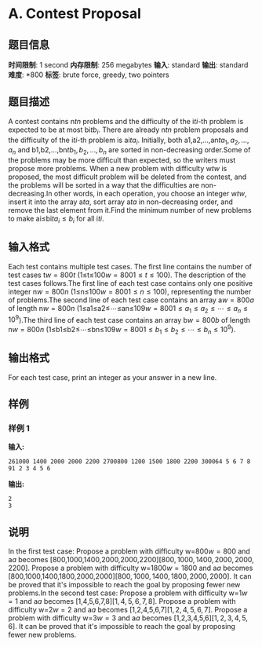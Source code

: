 # A. Contest Proposal

## 题目信息

**时间限制**: 1 second
**内存限制**: 256 megabytes
**输入**: standard
**输出**: standard
**难度**: *800
**标签**: brute force, greedy, two pointers

## 题目描述

A contest contains n$t$$n$ problems and the difficulty of the i$t$$i$-th problem is expected to be at most bi$t$$b_i$. There are already n$t$$n$ problem proposals and the difficulty of the i$t$$i$-th problem is ai$t$$a_i$. Initially, both a1,a2,…,an$t$$a_1, a_2, \ldots, a_n$ and b1,b2,…,bn$t$$b_1, b_2, \ldots, b_n$ are sorted in non-decreasing order.Some of the problems may be more difficult than expected, so the writers must propose more problems. When a new problem with difficulty w$t$$w$ is proposed, the most difficult problem will be deleted from the contest, and the problems will be sorted in a way that the difficulties are non-decreasing.In other words, in each operation, you choose an integer w$t$$w$, insert it into the array a$t$$a$, sort array a$t$$a$ in non-decreasing order, and remove the last element from it.Find the minimum number of new problems to make ai≤bi$t$$a_i\le b_i$ for all i$t$$i$.

## 输入格式

Each test contains multiple test cases. The first line contains the number of test cases t$w=800$$t$ (1≤t≤100$w=800$$1\le t\le 100$). The description of the test cases follows.The first line of each test case contains only one positive integer n$w=800$$n$ (1≤n≤100$w=800$$1 \leq n \leq 100$), representing the number of problems.The second line of each test case contains an array a$w=800$$a$ of length n$w=800$$n$ (1≤a1≤a2≤⋯≤an≤109$w=800$$1\le a_1\le a_2\le\cdots\le a_n\le 10^9$).The third line of each test case contains an array b$w=800$$b$ of length n$w=800$$n$ (1≤b1≤b2≤⋯≤bn≤109$w=800$$1\le b_1\le b_2\le\cdots\le b_n\le 10^9$).

## 输出格式

For each test case, print an integer as your answer in a new line.

## 样例

### 样例 1

**输入:**
```
261000 1400 2000 2000 2200 2700800 1200 1500 1800 2200 300064 5 6 7 8 91 2 3 4 5 6
```

**输出:**
```
2
3
```

## 说明

In the first test case: Propose a problem with difficulty w=800$w=800$ and a$a$ becomes [800,1000,1400,2000,2000,2200]$[800,1000,1400,2000,2000,2200]$. Propose a problem with difficulty w=1800$w=1800$ and a$a$ becomes [800,1000,1400,1800,2000,2000]$[800,1000,1400,1800,2000,2000]$. It can be proved that it's impossible to reach the goal by proposing fewer new problems.In the second test case: Propose a problem with difficulty w=1$w=1$ and a$a$ becomes [1,4,5,6,7,8]$[1,4,5,6,7,8]$. Propose a problem with difficulty w=2$w=2$ and a$a$ becomes [1,2,4,5,6,7]$[1,2,4,5,6,7]$. Propose a problem with difficulty w=3$w=3$ and a$a$ becomes [1,2,3,4,5,6]$[1,2,3,4,5,6]$. It can be proved that it's impossible to reach the goal by proposing fewer new problems.
